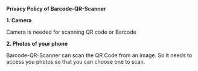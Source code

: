 <b>Privacy Policy of Barcode-QR-Scanner</b>

<b>1. Camera</b>

   Camera is needed for scanning QR code or Barcode 


<b>2. Photos of your phone</b>

   Barcode-QR-Scanner can scan the QR Code from an image. So it needs to access you photos so that you can choose one to scan.
